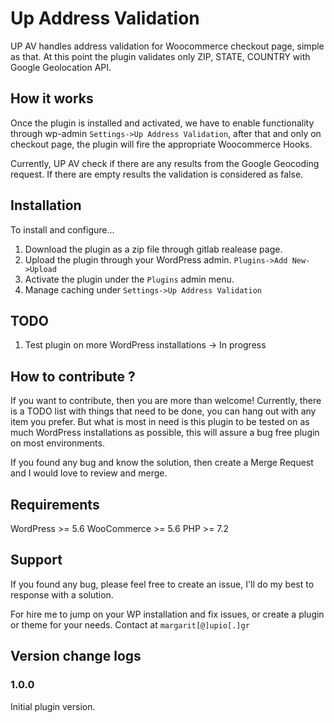 Up Address Validation
==================
UP AV handles address validation for Woocommerce checkout page, simple as that. At this point the plugin validates only ZIP, STATE, COUNTRY with Google Geolocation API.

How it works
------------------
Once the plugin is installed and activated, we have to enable functionality through wp-admin `Settings->Up Address Validation`,
after that and only on checkout page, the plugin will fire the appropriate Woocommerce Hooks.

Currently, UP AV check if there are any results from the Google Geocoding request. 
If there are empty results the validation is considered as false.

Installation
------------
To install and configure...

1. Download the plugin as a zip file through gitlab realease page.
2. Upload the plugin through your WordPress admin. `Plugins->Add New->Upload`
3. Activate the plugin under the `Plugins` admin menu.
4. Manage caching under `Settings->Up Address Validation`

TODO
------------
1. Test plugin on more WordPress installations -> In progress

How to contribute ?
------------
If you want to contribute, then you are more than welcome!
Currently, there is a TODO list with things that need to be done, you can hang out with any item you prefer.
But what is most in need is this plugin to be tested on as much WordPress installations as possible,
this will assure a bug free plugin on most environments.

If you found any bug and know the solution, then create a Merge Request and I would love to review and merge.

Requirements
--------------
WordPress >= 5.6
WooCommerce >= 5.6
PHP >= 7.2


Support
--------------
If you found any bug, please feel free to create an issue, I'll do my best to response with a solution.

For hire me to jump on your WP installation and fix issues, or create a plugin or theme for your needs. Contact at
`margarit[@]upio[.]gr`

Version change logs
--------------
### 1.0.0
Initial plugin version.
